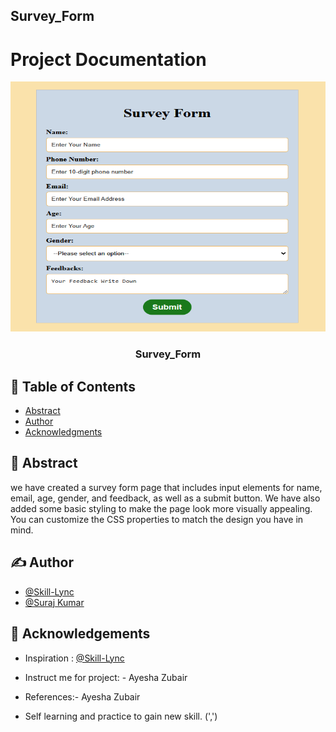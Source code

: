 ## Survey_Form

# Project Documentation
<p align="center">
  <a href="" rel="suraj">
 <img width=700px height=400px src="Screenshot (983).png" alt="Survey Form"></a>
</p>

<h3 align="center">Survey_Form</h3>


## 📝 Table of Contents
- [Abstract](#abstract)
- [Author](#author)
- [Acknowledgments](#acknowledgement)

## 🧐 Abstract <a name = "abstract"></a>
we have created a survey form page that includes input elements for name, email, age, gender, and feedback, as well as a submit button. We have also added some basic styling to make the page look more visually appealing. You can customize the CSS properties to match the  design you have in mind.

## ✍️ Author <a name = "author"></a>
- [@Skill-Lync]()
- [@Suraj Kumar]()

## 🎉 Acknowledgements <a name = "acknowledgement"></a>
- Inspiration : [@Skill-Lync](https://skill-lync.com/)
- Instruct me for project: - Ayesha Zubair
- References:- Ayesha Zubair

- Self learning and practice to gain new skill.    (',')

